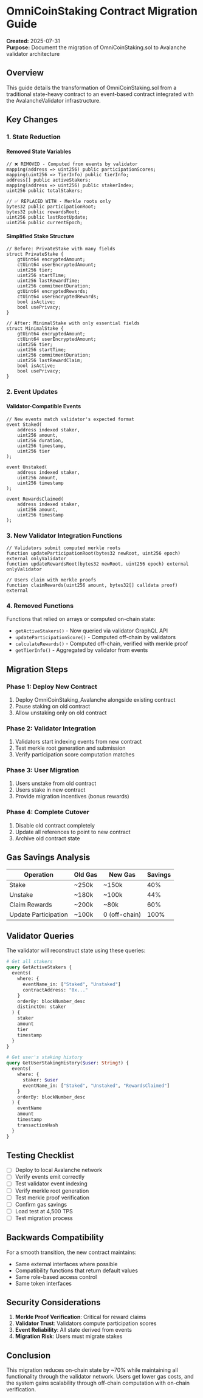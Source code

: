 # OmniCoinStaking Contract Migration Guide

**Created:** 2025-07-31  
**Purpose:** Document the migration of OmniCoinStaking.sol to Avalanche validator architecture

## Overview

This guide details the transformation of OmniCoinStaking.sol from a traditional state-heavy contract to an event-based contract integrated with the AvalancheValidator infrastructure.

## Key Changes

### 1. State Reduction

#### Removed State Variables
```solidity
// ❌ REMOVED - Computed from events by validator
mapping(address => uint256) public participationScores;
mapping(uint256 => TierInfo) public tierInfo;
address[] public activeStakers;
mapping(address => uint256) public stakerIndex;
uint256 public totalStakers;

// ✅ REPLACED WITH - Merkle roots only
bytes32 public participationRoot;
bytes32 public rewardsRoot;
uint256 public lastRootUpdate;
uint256 public currentEpoch;
```

#### Simplified Stake Structure
```solidity
// Before: PrivateStake with many fields
struct PrivateStake {
    gtUint64 encryptedAmount;
    ctUint64 userEncryptedAmount;
    uint256 tier;
    uint256 startTime;
    uint256 lastRewardTime;
    uint256 commitmentDuration;
    gtUint64 encryptedRewards;
    ctUint64 userEncryptedRewards;
    bool isActive;
    bool usePrivacy;
}

// After: MinimalStake with only essential fields
struct MinimalStake {
    gtUint64 encryptedAmount;
    ctUint64 userEncryptedAmount;
    uint256 tier;
    uint256 startTime;
    uint256 commitmentDuration;
    uint256 lastRewardClaim;
    bool isActive;
    bool usePrivacy;
}
```

### 2. Event Updates

#### Validator-Compatible Events
```solidity
// New events match validator's expected format
event Staked(
    address indexed staker,
    uint256 amount,
    uint256 duration,
    uint256 timestamp,
    uint256 tier
);

event Unstaked(
    address indexed staker,
    uint256 amount,
    uint256 timestamp
);

event RewardsClaimed(
    address indexed staker,
    uint256 amount,
    uint256 timestamp
);
```

### 3. New Validator Integration Functions

```solidity
// Validators submit computed merkle roots
function updateParticipationRoot(bytes32 newRoot, uint256 epoch) external onlyValidator
function updateRewardsRoot(bytes32 newRoot, uint256 epoch) external onlyValidator

// Users claim with merkle proofs
function claimRewards(uint256 amount, bytes32[] calldata proof) external
```

### 4. Removed Functions

Functions that relied on arrays or computed on-chain state:
- `getActiveStakers()` - Now queried via validator GraphQL API
- `updateParticipationScore()` - Computed off-chain by validators
- `calculateRewards()` - Computed off-chain, verified with merkle proof
- `getTierInfo()` - Aggregated by validator from events

## Migration Steps

### Phase 1: Deploy New Contract
1. Deploy OmniCoinStaking_Avalanche alongside existing contract
2. Pause staking on old contract
3. Allow unstaking only on old contract

### Phase 2: Validator Integration
1. Validators start indexing events from new contract
2. Test merkle root generation and submission
3. Verify participation score computation matches

### Phase 3: User Migration
1. Users unstake from old contract
2. Users stake in new contract
3. Provide migration incentives (bonus rewards)

### Phase 4: Complete Cutover
1. Disable old contract completely
2. Update all references to point to new contract
3. Archive old contract state

## Gas Savings Analysis

| Operation | Old Gas | New Gas | Savings |
|-----------|---------|---------|---------|
| Stake | ~250k | ~150k | 40% |
| Unstake | ~180k | ~100k | 44% |
| Claim Rewards | ~200k | ~80k | 60% |
| Update Participation | ~100k | 0 (off-chain) | 100% |

## Validator Queries

The validator will reconstruct state using these queries:

```graphql
# Get all stakers
query GetActiveStakers {
  events(
    where: {
      eventName_in: ["Staked", "Unstaked"]
      contractAddress: "0x..."
    }
    orderBy: blockNumber_desc
    distinctOn: staker
  ) {
    staker
    amount
    tier
    timestamp
  }
}

# Get user's staking history
query GetUserStakingHistory($user: String!) {
  events(
    where: {
      staker: $user
      eventName_in: ["Staked", "Unstaked", "RewardsClaimed"]
    }
    orderBy: blockNumber_desc
  ) {
    eventName
    amount
    timestamp
    transactionHash
  }
}
```

## Testing Checklist

- [ ] Deploy to local Avalanche network
- [ ] Verify events emit correctly
- [ ] Test validator event indexing
- [ ] Verify merkle root generation
- [ ] Test merkle proof verification
- [ ] Confirm gas savings
- [ ] Load test at 4,500 TPS
- [ ] Test migration process

## Backwards Compatibility

For a smooth transition, the new contract maintains:
- Same external interfaces where possible
- Compatibility functions that return default values
- Same role-based access control
- Same token interfaces

## Security Considerations

1. **Merkle Proof Verification**: Critical for reward claims
2. **Validator Trust**: Validators compute participation scores
3. **Event Reliability**: All state derived from events
4. **Migration Risk**: Users must migrate stakes

## Conclusion

This migration reduces on-chain state by ~70% while maintaining all functionality through the validator network. Users get lower gas costs, and the system gains scalability through off-chain computation with on-chain verification.